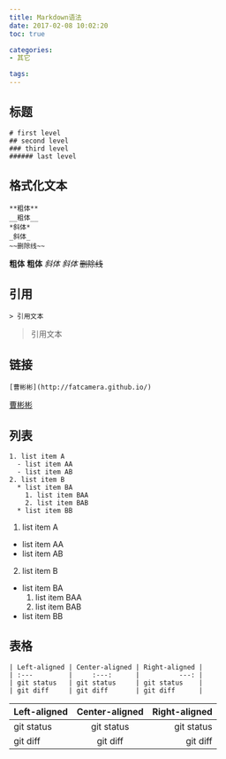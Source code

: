```yaml
---
title: Markdown语法
date: 2017-02-08 10:02:20
toc: true

categories:
- 其它

tags:
---
```


## 标题

```
# first level
## second level
### third level
###### last level
```

## 格式化文本

```
**粗体**
__粗体__
*斜体*
_斜体_
~~删除线~~
```

**粗体**
__粗体__
*斜体*
_斜体_
~~删除线~~

## 引用

```
> 引用文本
```

> 引用文本

## 链接

```
[曹彬彬](http://fatcamera.github.io/)
```

[曹彬彬](http://fatcamera.github.io/)

## 列表

```
1. list item A
  - list item AA
  - list item AB
2. list item B
  * list item BA
    1. list item BAA
    2. list item BAB
  * list item BB
```

1. list item A
  - list item AA
  - list item AB
2. list item B
  * list item BA
    1. list item BAA
    2. list item BAB
  * list item BB

## 表格

```
| Left-aligned | Center-aligned | Right-aligned |
| :---         |     :---:      |          ---: |
| git status   | git status     | git status    |
| git diff     | git diff       | git diff      |
```

| Left-aligned | Center-aligned | Right-aligned |
| :---         |     :---:      |          ---: |
| git status   | git status     | git status    |
| git diff     | git diff       | git diff      |
